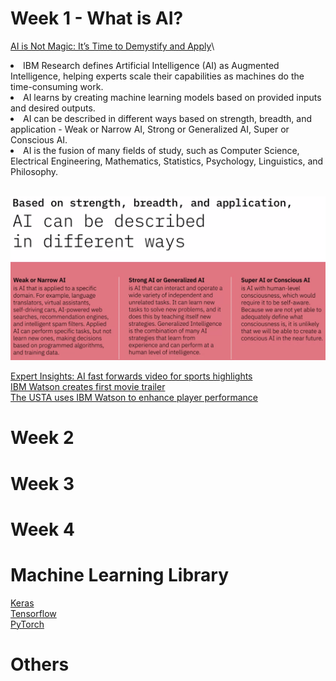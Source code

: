 # Week 1 - What is AI?
[AI is Not Magic: It’s Time to Demystify and Apply](https://www.ibm.com/blogs/think/2019/03/ai-is-not-magic/)\

<uo>
<li>IBM Research defines Artificial Intelligence (AI) as Augmented Intelligence, helping experts scale their capabilities as machines do the time-consuming work.</li>
<li>AI learns by creating machine learning models based on provided inputs and desired outputs.</li>
<li>AI can be described in different ways based on strength, breadth, and application - Weak or Narrow AI, Strong or Generalized AI, Super or Conscious AI.</li>
<li>AI is the fusion of many fields of study, such as Computer Science, Electrical Engineering, Mathematics, Statistics, Psychology, Linguistics, and Philosophy.</li>
</uo> <br>

![AI Definition](https://github.com/Blackdog-Programmer/IBM_Artifical_Intelligence/blob/master/References/AI_Definition.png)

[Expert Insights: AI fast forwards video for sports highlights](https://www.ibm.com/downloads/cas/XKEPLEJD)\
[IBM Watson creates first movie trailer](https://www.ibm.com/blogs/cloud-archive/2016/08/ibm-watson-creates-first-movie-trailer/)\
[The USTA uses IBM Watson to enhance player performance](https://www.youtube.com/watch?v=CRJm-L-vytU)

# Week 2

# Week 3

# Week 4

# Machine Learning Library
[Keras](https://keras.io/)\
[Tensorflow](https://www.tensorflow.org/)\
[PyTorch](https://pytorch.org/)

# Others
